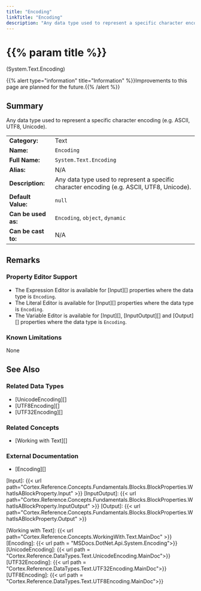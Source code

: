 ```yaml
---
title: "Encoding"
linkTitle: "Encoding"
description: "Any data type used to represent a specific character encoding (e.g. ASCII, UTF8, Unicode)."
---
```


# {{% param title %}}

<p class="namespace">(System.Text.Encoding)</p>

{{% alert type="information" title="Information" %}}Improvements to this page are planned for the future.{{% /alert %}}

## Summary

Any data type used to represent a specific character encoding (e.g. ASCII, UTF8, Unicode).

| | |
|-|-|
| **Category:**          | Text                                                          |
| **Name:**              | `Encoding`                                                        |
| **Full Name:**         | `System.Text.Encoding`                                                 |
| **Alias:**             | N/A |
| **Description:**       | Any data type used to represent a specific character encoding (e.g. ASCII, UTF8, Unicode). |
| **Default Value:**     | `null`                                           |
| **Can be used as:**    | `Encoding`, `object`, `dynamic`                                          |
| **Can be cast to:**    | N/A |

## Remarks

### Property Editor Support

- The Expression Editor is available for [Input][] properties where the data type is `Encoding`.
- The Literal Editor is available for [Input][] properties where the data type is `Encoding`.
- The Variable Editor is available for [Input][], [InputOutput][] and [Output][] properties where the data type is `Encoding`.

### Known Limitations

None

## See Also

### Related Data Types

- [UnicodeEncoding][]
- [UTF8Encoding][]
- [UTF32Encoding][]

### Related Concepts

- [Working with Text][]

### External Documentation

- [Encoding][]

[Input]: {{< url path="Cortex.Reference.Concepts.Fundamentals.Blocks.BlockProperties.WhatIsABlockProperty.Input" >}}
[InputOutput]: {{< url path="Cortex.Reference.Concepts.Fundamentals.Blocks.BlockProperties.WhatIsABlockProperty.InputOutput" >}}
[Output]: {{< url path="Cortex.Reference.Concepts.Fundamentals.Blocks.BlockProperties.WhatIsABlockProperty.Output" >}}

[Working with Text]: {{< url path="Cortex.Reference.Concepts.WorkingWith.Text.MainDoc" >}}
[Encoding]: {{< url path = "MSDocs.DotNet.Api.System.Encoding">}}
[UnicodeEncoding]: {{< url path = "Cortex.Reference.DataTypes.Text.UnicodeEncoding.MainDoc">}}
[UTF32Encoding]: {{< url path = "Cortex.Reference.DataTypes.Text.UTF32Encoding.MainDoc">}}
[UTF8Encoding]: {{< url path = "Cortex.Reference.DataTypes.Text.UTF8Encoding.MainDoc">}}
